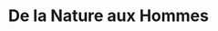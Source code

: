 ---
title: "De la Nature aux Hommes"
url: /st-vallier-de-thiey/de-la-nature-aux-hommes/
shop: Hofladen
---